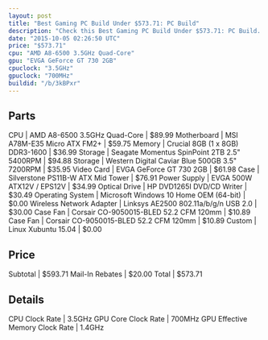 ```yaml
---
layout: post
title: "Best Gaming PC Build Under $573.71: PC Build"
description: "Check this Best Gaming PC Build Under $573.71: PC Build. CPU: AMD A8-6500 3.5GHz Quad-Core, Motherboard: MSI A78M-E35 Micro ATX FM2+, Memory: Crucial 8GB (1 x 8GB) DDR3-16"
date: "2015-10-05 02:26:50 UTC"
price: "$573.71"
cpu: "AMD A8-6500 3.5GHz Quad-Core"
gpu: "EVGA GeForce GT 730 2GB"
cpuclock: "3.5GHz"
gpuclock: "700MHz"
buildid: "/b/3kBPxr"
---
```


## Parts

CPU | AMD A8-6500 3.5GHz Quad-Core | $89.99
Motherboard | MSI A78M-E35 Micro ATX FM2+ | $59.75
Memory | Crucial 8GB (1 x 8GB) DDR3-1600 | $36.99
Storage | Seagate Momentus SpinPoint 2TB 2.5" 5400RPM | $94.88
Storage | Western Digital Caviar Blue 500GB 3.5" 7200RPM | $35.95
Video Card | EVGA GeForce GT 730 2GB | $61.98
Case | Silverstone PS11B-W ATX Mid Tower | $76.91
Power Supply | EVGA 500W ATX12V / EPS12V | $34.99
Optical Drive | HP DVD1265I DVD/CD Writer | $30.49
Operating System | Microsoft Windows 10 Home OEM (64-bit) | $0.00
Wireless Network Adapter | Linksys AE2500 802.11a/b/g/n USB 2.0 | $30.00
Case Fan | Corsair CO-9050015-BLED 52.2 CFM 120mm | $10.89
Case Fan | Corsair CO-9050015-BLED 52.2 CFM 120mm | $10.89
Custom | Linux Xubuntu 15.04 | $0.00

## Price

Subtotal | $593.71
Mail-In Rebates | $20.00
Total | $573.71

## Details

CPU Clock Rate | 3.5GHz
GPU Core Clock Rate | 700MHz
GPU Effective Memory Clock Rate | 1.4GHz